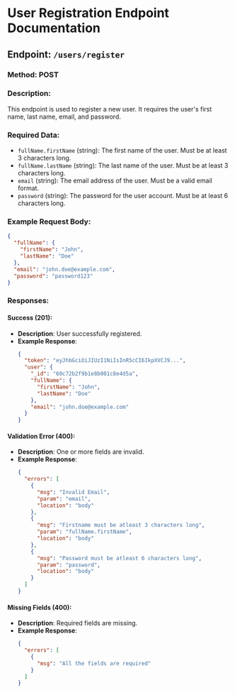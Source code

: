 # User Registration Endpoint Documentation

## Endpoint: `/users/register`

### Method: POST

### Description:

This endpoint is used to register a new user. It requires the user's first name, last name, email, and password.

### Required Data:

- `fullName.firstName` (string): The first name of the user. Must be at least 3 characters long.
- `fullName.lastName` (string): The last name of the user. Must be at least 3 characters long.
- `email` (string): The email address of the user. Must be a valid email format.
- `password` (string): The password for the user account. Must be at least 6 characters long.

### Example Request Body:

```json
{
  "fullName": {
    "firstName": "John",
    "lastName": "Doe"
  },
  "email": "john.doe@example.com",
  "password": "password123"
}
```

### Responses:

#### Success (201):

- **Description**: User successfully registered.
- **Example Response**:
  ```json
  {
    "token": "eyJhbGciOiJIUzI1NiIsInR5cCI6IkpXVCJ9...",
    "user": {
      "_id": "60c72b2f9b1e8b001c8e4d5a",
      "fullName": {
        "firstName": "John",
        "lastName": "Doe"
      },
      "email": "john.doe@example.com"
    }
  }
  ```

#### Validation Error (400):

- **Description**: One or more fields are invalid.
- **Example Response**:
  ```json
  {
    "errors": [
      {
        "msg": "Invalid Email",
        "param": "email",
        "location": "body"
      },
      {
        "msg": "Firstname must be atleast 3 characters long",
        "param": "fullName.firstName",
        "location": "body"
      },
      {
        "msg": "Password must be atleast 6 characters long",
        "param": "password",
        "location": "body"
      }
    ]
  }
  ```

#### Missing Fields (400):

- **Description**: Required fields are missing.
- **Example Response**:
  ```json
  {
    "errors": [
      {
        "msg": "All the fields are required"
      }
    ]
  }
  ```
